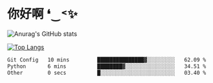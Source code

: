 # 你好啊 ❛‿˂✨

![Anurag's GitHub stats](https://github-readme-stats.vercel.app/api?username=ZombieFly&count_private=true&show_icons=true)

[![Top Langs](https://github-readme-stats.vercel.app/api/top-langs/?username=ZombieFly&layout=compact&count_private=true&hide=Ruby,makefile)](https://github.com/anuraghazra/github-readme-stats)

<!--START_SECTION:waka-->

```txt
Git Config   10 mins         ███████████████▓░░░░░░░░░   62.09 %
Python       6 mins          ████████▓░░░░░░░░░░░░░░░░   34.51 %
Other        0 secs          █░░░░░░░░░░░░░░░░░░░░░░░░   03.40 %
```

<!--END_SECTION:waka-->
